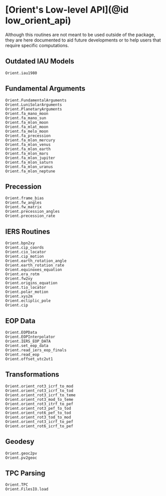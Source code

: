 # [Orient's Low-level API](@id low_orient_api)

Although this routines are not meant to be used outside of the package, they are here documented to aid future developments or to help users that require specific computations.

## Outdated IAU Models

```@docs
Orient.iau1980
```

## Fundamental Arguments 

```@docs 
Orient.FundamentalArguments
Orient.LuniSolarArguments
Orient.PlanetaryArguments
Orient.fa_mano_moon
Orient.fa_mano_sun
Orient.fa_mlon_moon
Orient.fa_mlat_moon
Orient.fa_melo_moon
Orient.fa_precession
Orient.fa_mlon_mercury
Orient.fa_mlon_venus
Orient.fa_mlon_earth
Orient.fa_mlon_mars
Orient.fa_mlon_jupiter
Orient.fa_mlon_saturn
Orient.fa_mlon_uranus
Orient.fa_mlon_neptune
```

## Precession

```@docs
Orient.frame_bias
Orient.fw_angles
Orient.fw_matrix
Orient.precession_angles
Orient.precession_rate
```

## IERS Routines

```@docs 
Orient.bpn2xy
Orient.cip_coords
Orient.cio_locator
Orient.cip_motion
Orient.earth_rotation_angle
Orient.earth_rotation_rate 
Orient.equinoxes_equation
Orient.era_rotm
Orient.fw2xy
Orient.origins_equation
Orient.tio_locator
Orient.polar_motion
Orient.xys2m
Orient.ecliplic_pole
Orient.cip
```

## EOP Data

```@docs 
Orient.EOPData
Orient.EOPInterpolator
Orient.IERS_EOP_DATA
Orient.set_eop_data
Orient.read_iers_eop_finals 
Orient.read_eop 
Orient.offset_utc2ut1
```

## Transformations

```@docs 
Orient.orient_rot3_icrf_to_mod
Orient.orient_rot3_icrf_to_tod
Orient.orient_rot3_icrf_to_teme
Orient.orient_rot3_mod_to_teme
Orient.orient_rot3_itrf_to_pef
Orient.orient_rot3_pef_to_tod
Orient.orient_rot6_pef_to_tod
Orient.orient_rot3_tod_to_mod
Orient.orient_rot3_icrf_to_pef
Orient.orient_rot6_icrf_to_pef
```

## Geodesy 

```@docs 
Orient.geoc2pv 
Orient.pv2geoc
```

## TPC Parsing 

```@docs 
Orient.TPC
Orient.FilesIO.load

```